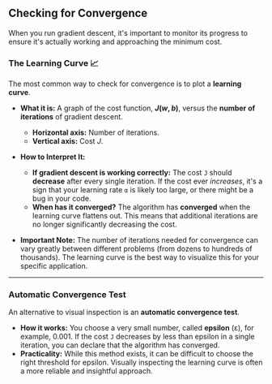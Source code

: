 ## **Checking for Convergence**

When you run gradient descent, it's important to monitor its progress to ensure it's actually working and approaching the minimum cost.

### **The Learning Curve 📈**

The most common way to check for convergence is to plot a **learning curve**.

- **What it is:** A graph of the cost function, **$J(w,b)$**, versus the **number of iterations** of gradient descent.
  - **Horizontal axis:** Number of iterations.
  - **Vertical axis:** Cost $J$.
- **How to Interpret It:**

  - **If gradient descent is working correctly:** The cost `J` should **decrease** after every single iteration. If the cost ever _increases_, it's a sign that your learning rate `α` is likely too large, or there might be a bug in your code.
  - **When has it converged?** The algorithm has **converged** when the learning curve flattens out. This means that additional iterations are no longer significantly decreasing the cost.

- **Important Note:** The number of iterations needed for convergence can vary greatly between different problems (from dozens to hundreds of thousands). The learning curve is the best way to visualize this for your specific application.

---

### **Automatic Convergence Test**

An alternative to visual inspection is an **automatic convergence test**.

- **How it works:** You choose a very small number, called **epsilon** (ε), for example, 0.001. If the cost `J` decreases by less than epsilon in a single iteration, you can declare that the algorithm has converged.
- **Practicality:** While this method exists, it can be difficult to choose the right threshold for epsilon. Visually inspecting the learning curve is often a more reliable and insightful approach.
